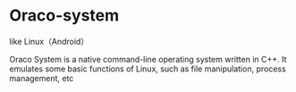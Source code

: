 # Oraco-system
like Linux（Android）


Oraco System is a native command-line operating system written in C++. It emulates some basic functions of Linux, such as file manipulation, process management, etc
    


